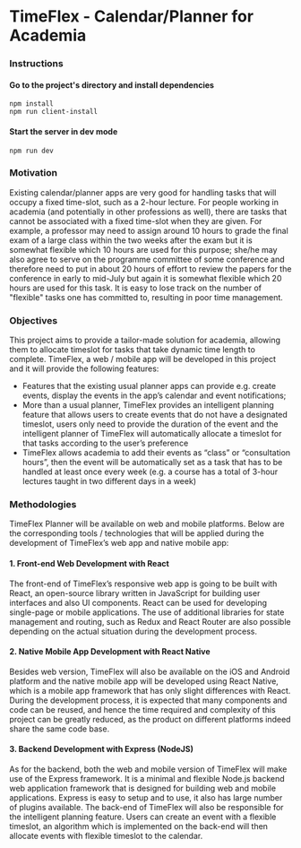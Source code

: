 
# TimeFlex - Calendar/Planner for Academia
### Instructions
#### Go to the project's directory and install dependencies
```
npm install
npm run client-install
```
#### Start the server in dev mode
```
npm run dev
```

### Motivation
Existing calendar/planner apps are very good for handling tasks that will occupy
a fixed time-slot, such as a 2-hour lecture. For people working in academia (and
potentially in other professions as well), there are tasks that cannot be
associated with a fixed time-slot when they are given. For example, a professor
may need to assign around 10 hours to grade the final exam of a large class
within the two weeks after the exam but it is somewhat flexible which 10 hours
are used for this purpose; she/he may also agree to serve on the programme
committee of some conference and therefore need to put in about 20 hours of
effort to review the papers for the conference in early to mid-July but again it is
somewhat flexible which 20 hours are used for this task. It is easy to lose track
on the number of "flexible" tasks one has committed to, resulting in poor time
management.

### Objectives
This project aims to provide a tailor-made solution for academia, allowing them
to allocate timeslot for tasks that take dynamic time length to complete.
TimeFlex, a web / mobile app will be developed in this project and it will provide
the following features:
- Features that the existing usual planner apps can provide e.g. create
events, display the events in the app’s calendar and event notifications;
- More than a usual planner, TimeFlex provides an intelligent planning
feature that allows users to create events that do not have a designated
timeslot, users only need to provide the duration of the event and the
intelligent planner of TimeFlex will automatically allocate a timeslot for that
tasks according to the user’s preference
- TimeFlex allows academia to add their events as “class” or “consultation
hours”, then the event will be automatically set as a task that has to be
handled at least once every week (e.g. a course has a total of 3-hour
lectures taught in two different days in a week)

### Methodologies
TimeFlex Planner will be available on web and mobile platforms. Below are the
corresponding tools / technologies that will be applied during the development
of TimeFlex’s web app and native mobile app:

#### 1. Front-end Web Development with React
The front-end of TimeFlex’s responsive web app is going to be built with
React, an open-source library written in JavaScript for building user
interfaces and also UI components. React can be used for developing
single-page or mobile applications. The use of additional libraries for state
management and routing, such as Redux and React Router are also
possible depending on the actual situation during the development process.

#### 2. Native Mobile App Development with React Native
Besides web version, TimeFlex will also be available on the iOS and
Android platform and the native mobile app will be developed using React
Native, which is a mobile app framework that has only slight differences
with React. During the development process, it is expected that many
components and code can be reused, and hence the time required and
complexity of this project can be greatly reduced, as the product on
different platforms indeed share the same code base.

#### 3. Backend Development with Express (NodeJS)
As for the backend, both the web and mobile version of TimeFlex will make
use of the Express framework. It is a minimal and flexible Node.js backend
web application framework that is designed for building web and mobile
applications. Express is easy to setup and to use, it also has large number
of plugins available.
The back-end of TimeFlex will also be responsible for the intelligent
planning feature. Users can create an event with a flexible timeslot, an
algorithm which is implemented on the back-end will then allocate events
with flexible timeslot to the calendar.
